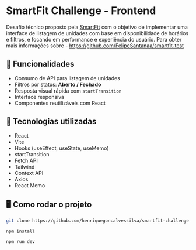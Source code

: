 # SmartFit Challenge - Frontend

Desafio técnico proposto pela [SmartFit](https://www.smartfit.com.br) com o objetivo de implementar uma interface de listagem de unidades com base em disponibilidade de horários e filtros, e focando em performance e experiência do usuário. Para obter mais informações sobre - https://github.com/FelipeSantanaa/smartfit-test
 
## 🚀 Funcionalidades

- Consumo de API para listagem de unidades
- Filtros por status: **Aberto / Fechado**
- Resposta visual rápida com `startTransition`
- Interface responsiva
- Componentes reutilizáveis com React

## 🧰 Tecnologias utilizadas

- React
- Vite
- Hooks (useEffect, useState, useMemo)
- startTransition
- Fetch API
- Tailwind
- Context API
- Axios
- React Memo

## 🖥️ Como rodar o projeto

```bash
git clone https://github.com/henriquegoncalvessilva/smartfit-challenge.git 
```
```
npm install
```
```
npm run dev
```


